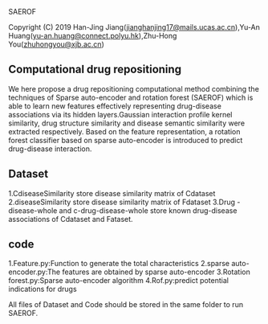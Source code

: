  SAEROF

Copyright (C) 2019 Han-Jing Jiang(jianghanjing17@mails.ucas.ac.cn),Yu-An Huang(yu-an.huang@connect.polyu.hk),Zhu-Hong You(zhuhongyou@xjb.ac.cn)

Computational drug repositioning
---
We here propose a drug repositioning computational method combining the techniques of Sparse auto-encoder and rotation forest (SAEROF) which is able to learn new features effectively representing drug-disease associations via its hidden layers.Gaussian interaction profile kernel similarity, drug structure similarity and disease semantic similarity were extracted respectively. Based on the feature representation, a rotation forest classifier based on sparse auto-encoder is introduced to predict drug-disease interaction. 

Dataset
---
1.CdiseaseSimilarity store disease similarity matrix of Cdataset
2.diseaseSimilarity store disease similarity matrix of Fdataset
3.Drug -disease-whole and c-drug-disease-whole store known drug-disease associations of Cdataset and Fataset.

code
---
1.Feature.py:Function to generate the total characteristics
2.sparse auto-encoder.py:The features are obtained by sparse auto-encoder
3.Rotation forest.py:Sparse auto-encoder algorithm
4.Rof.py:predict potential indications for drugs

All files of Dataset and Code should be stored in the same folder to run SAEROF.
